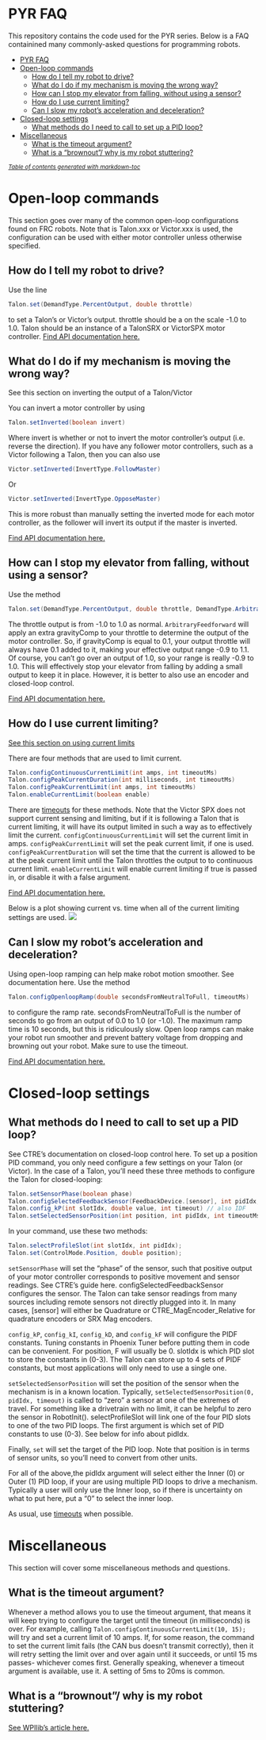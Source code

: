 # PYR FAQ
This repository contains the code used for the PYR series. Below is a FAQ containined many commonly-asked questions for programming robots.

- [PYR FAQ](#pyr-faq)
- [Open-loop commands](#open-loop-commands)
  * [How do I tell my robot to drive?](#how-do-i-tell-my-robot-to-drive-)
  * [What do I do if my mechanism is moving the wrong way?](#what-do-i-do-if-my-mechanism-is-moving-the-wrong-way-)
  * [How can I stop my elevator from falling, without using a sensor?](#how-can-i-stop-my-elevator-from-falling--without-using-a-sensor-)
  * [How do I use current limiting?](#how-do-i-use-current-limiting-)
  * [Can I slow my robot’s acceleration and deceleration?](#can-i-slow-my-robot-s-acceleration-and-deceleration-)
- [Closed-loop settings](#closed-loop-settings)
  * [What methods do I need to call to set up a PID loop?](#what-methods-do-i-need-to-call-to-set-up-a-pid-loop-)
- [Miscellaneous](#miscellaneous)
  * [What is the timeout argument?](#what-is-the-timeout-argument-)
  * [What is a “brownout”/ why is my robot stuttering?](#what-is-a--brownout---why-is-my-robot-stuttering-)

<small><i><a href='http://ecotrust-canada.github.io/markdown-toc/'>Table of contents generated with markdown-toc</a></i></small>

# Open-loop commands
This section goes over many of the common open-loop configurations found on FRC robots. Note that is Talon.xxx or Victor.xxx is used, the configuration can be used with either motor controller unless otherwise specified. 

## How do I tell my robot to drive?
Use the line
```java
Talon.set(DemandType.PercentOutput, double throttle) 
```
to set a Talon’s or Victor’s output. throttle should be a on the scale -1.0 to 1.0. Talon should be an instance of a TalonSRX or VictorSPX motor controller.
[Find API documentation here.](http://www.ctr-electronics.com/downloads/api/java/html/classcom_1_1ctre_1_1phoenix_1_1motorcontrol_1_1can_1_1_base_motor_controller.html#aa005db111ab95d151b2604f5cf133238)

## What do I do if my mechanism is moving the wrong way?
See this section on inverting the output of a Talon/Victor

You can invert a motor controller by using 
```java
Talon.setInverted(boolean invert)
```
Where invert is whether or not to invert the motor controller’s output (i.e. reverse the direction). If you have any follower motor controllers, such as a Victor following a Talon, then you can also use
```java
Victor.setInverted(InvertType.FollowMaster) 
```
Or
```java
Victor.setInverted(InvertType.OpposeMaster) 
```

This is more robust than manually setting the inverted mode for each motor controller, as the follower will invert its output if the master is inverted.

[Find API documentation here.](http://www.ctr-electronics.com/downloads/api/java/html/classcom_1_1ctre_1_1phoenix_1_1motorcontrol_1_1can_1_1_base_motor_controller.html#aaeccf1a74b1b17755417432fba24fb73)

## How can I stop my elevator from falling, without using a sensor?
Use the method
```java
Talon.set(DemandType.PercentOutput, double throttle, DemandType.ArbitraryFeedforward, double gravityComp) 
```
The throttle output is from -1.0 to 1.0 as normal. `ArbitraryFeedforward` will apply an extra gravityComp to your throttle to determine the output of the motor controller. So, if gravityComp is equal to 0.1, your output throttle will always have 0.1 added to it, making your effective output range -0.9 to 1.1. Of course, you can’t go over an output of 1.0, so your range is really -0.9 to 1.0. 
This will effectively stop your elevator from falling by adding a small output to keep it in place. However, it is better to also use an encoder and closed-loop control.

[Find API documentation here.](http://www.ctr-electronics.com/downloads/api/java/html/classcom_1_1ctre_1_1phoenix_1_1motorcontrol_1_1can_1_1_base_motor_controller.html#a63c3a79d8484d423439d786cc2833b85)

## How do I use current limiting?
[See this section on using current limits](https://phoenix-documentation.readthedocs.io/en/latest/ch13_MC.html#current-limit)

There are four methods that are used to limit current. 
```java
Talon.configContinuousCurrentLimit(int amps, int timeoutMs)
Talon.configPeakCurrentDuration(int milliseconds, int timeoutMs)
Talon.configPeakCurrentLimit(int amps, int timeoutMs)
Talon.enableCurrentLimit(boolean enable)
```
There are [timeouts](#what-is-the-timeout-argument-) for these methods.
Note that the Victor SPX does not support current sensing and limiting, but if it is following a Talon that is current limiting, it will have its output limited in such a way as to effectively limit the current.
`configContinuousCurrentLimit` will set the current limit in amps.
`configPeakCurrentLimit` will set the peak current limit, if one is used.
`configPeakCurrentDuration` will set the time that the current is allowed to be at the peak current limit until the Talon throttles the output to to continuous current limit.
`enableCurrentLimit` will enable current limiting if true is passed in, or disable it with a false argument.

[Find API documentation here.](http://www.ctr-electronics.com/downloads/api/java/html/classcom_1_1ctre_1_1phoenix_1_1motorcontrol_1_1can_1_1_base_motor_controller.html#a33eed3eb1be4209228bf8881dd59ba9d)

Below is a plot showing current vs. time when all of the current limiting settings are used.
![](https://i.imgur.com/QITTdWQ.png)

## Can I slow my robot’s acceleration and deceleration?
Using open-loop ramping can help make robot motion smoother. See documentation here.
Use the method
```java
Talon.configOpenloopRamp(double secondsFromNeutralToFull, timeoutMs)
```
to  configure the ramp rate. secondsFromNeutralToFull is the number of seconds to go from an output of 0.0 to 1.0 (or -1.0). The maximum ramp time is 10 seconds, but this is ridiculously slow. Open loop ramps can make your robot run smoother and prevent battery voltage from dropping and browning out your robot. Make sure to use the timeout.

[Find API documentation here.](http://www.ctr-electronics.com/downloads/api/java/html/classcom_1_1ctre_1_1phoenix_1_1motorcontrol_1_1can_1_1_base_motor_controller.html#a33eed3eb1be4209228bf8881dd59ba9d)

# Closed-loop settings
## What methods do I need to call to set up a PID loop?
See CTRE’s documentation on closed-loop control here.
To set up a position PID command, you only need configure a few settings on your Talon (or Victor). In the case of a Talon, you’ll need these three methods to configure the Talon for closed-looping:
```java
Talon.setSensorPhase(boolean phase)
Talon.configSelectedFeedbackSensor(FeedbackDevice.[sensor], int pidIdx, int timeout)
Talon.config_kP(int slotIdx, double value, int timeout) // also IDF
Talon.setSelectedSensorPosition(int position, int pidIdx, int timeoutMs)
```

In your command, use these two methods:
```java
Talon.selectProfileSlot(int slotIdx, int pidIdx);
Talon.set(ControlMode.Position, double position);
```
`setSensorPhase` will set the “phase” of the sensor, such that positive output of your motor controller corresponds to positive movement and sensor readings. See CTRE’s guide here.
configSelectedFeedbackSensor configures the sensor. The Talon can take sensor readings from many sources including remote sensors not directly plugged into it. In many cases, [sensor] will either be Quadrature or CTRE_MagEncoder_Relative for quadrature encoders or SRX Mag encoders. 

`config_kP`, `config_kI`, `config_kD`, and `config_kF` will configure the PIDF constants. Tuning constants in Phoenix Tuner before putting them in code can be convenient. For position, F will usually be 0. slotIdx is which PID slot to store the constants in (0-3). The Talon can store up to 4 sets of PIDF constants, but most applications will only need to use a single one.

`setSelectedSensorPosition` will set the position of the sensor when the mechanism is in a known location. Typically, `setSelectedSensorPosition(0, pidIdx, timeout)` is called to “zero” a sensor at one of the extremes of travel. For something like a drivetrain with no limit, it can be helpful to zero the sensor in RobotInit().
selectProfileSlot will link one of the four PID slots to one of the two PID loops. The first argument is which set of PID constants to use (0-3). See below for info about pidIdx.

Finally, `set` will set the target of the PID loop. Note that position is in terms of sensor units, so you’ll need to convert from other units.

For all of the above,the pidIdx argument will select either the Inner (0) or Outer (1) PID loop, if your are using multiple PID loops to drive a mechanism. Typically a user will only use the Inner loop, so if there is uncertainty on what to put here, put a “0” to select the inner loop.

As usual, use [timeouts](#what-is-the-timeout-argument-) when possible.

# Miscellaneous
This section will cover some miscellaneous methods and questions.
## What is the timeout argument?
Whenever a method allows you to use the timeout argument, that means it will keep trying to configure the target until the timeout (in milliseconds) is over. For example, calling 
`Talon.configContinuousCurrentLimit(10, 15);`
will try and set a current limit of 10 amps. If, for some reason, the command to set the current limit fails (the CAN bus doesn’t transmit correctly), then it will retry setting the limit over and over again until it succeeds, or until 15 ms passes- whichever comes first. Generally speaking, whenever a timeout argument is available, use it. A setting of 5ms to 20ms is common.
## What is a “brownout”/ why is my robot stuttering?
[See WPIlib’s article here.](https://wpilib.screenstepslive.com/s/currentCS/m/cs_hardware/l/289498-roborio-brownout-and-understanding-current-draw)
